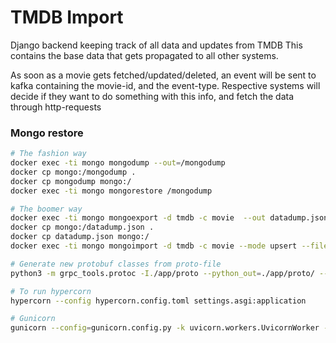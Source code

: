 # TMDB Import

Django backend keeping track of all data and updates from TMDB
This contains the base data that gets propagated to all other systems.

As soon as a movie gets fetched/updated/deleted, an event will be sent to kafka
containing the movie-id, and the event-type. Respective systems will decide if they
want to do something with this info, and fetch the data through http-requests

### Mongo restore
```bash
# The fashion way
docker exec -ti mongo mongodump --out=/mongodump
docker cp mongo:/mongodump .
docker cp mongodump mongo:/ 
docker exec -ti mongo mongorestore /mongodump

# The boomer way
docker exec -ti mongo mongoexport -d tmdb -c movie  --out datadump.json
docker cp mongo:/datadump.json .
docker cp datadump.json mongo:/ 
docker exec -ti mongo mongoimport -d tmdb -c movie --mode upsert --file datadump.json
```

```bash
# Generate new protobuf classes from proto-file
python3 -m grpc_tools.protoc -I./app/proto --python_out=./app/proto/ --grpc_python_out=./app/proto/ ./app/proto/movies.proto
```

```bash
# To run hypercorn
hypercorn --config hypercorn.config.toml settings.asgi:application

# Gunicorn
gunicorn --config=gunicorn.config.py -k uvicorn.workers.UvicornWorker --reload settings.asgi
```